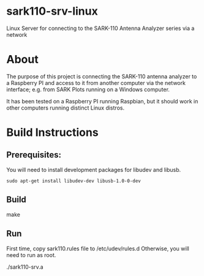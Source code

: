 # sark110-srv-linux
Linux Server for connecting to the SARK-110 Antenna Analyzer series via a network
   
About
======
The purpose of this project is connecting the SARK-110 antenna analyzer to a Raspberry PI and access to it from another computer via the network interface; e.g. from SARK Plots running on a Windows computer.

It has been tested on a Raspberry PI running Raspbian, but it should work in other computers running distinct Linux distros.

Build Instructions
===================
Prerequisites:
--------------
You will need to install development packages for libudev and libusb.

    sudo apt-get install libudev-dev libusb-1.0-0-dev

Build
------
make

Run
----
First time, copy sark110.rules file to /etc/udev/rules.d
Otherwise, you will need to run as root.

./sark110-srv.a


